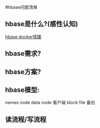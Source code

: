 #hbase问题清单

## hbase是什么?(感性认知)
[hbase docker搭建](https://www.rossontheway.com/2019/12/23/%E4%BD%BF%E7%94%A8Docker%E9%83%A8%E7%BD%B2HBase%E5%B9%B6%E4%BD%BF%E7%94%A8Java-API%E8%BF%9E%E6%8E%A5/)


## hbase需求?

## hbase方案?


## hbase模型:
names node
data node
客户端
block file
备份

## 读流程/写流程
